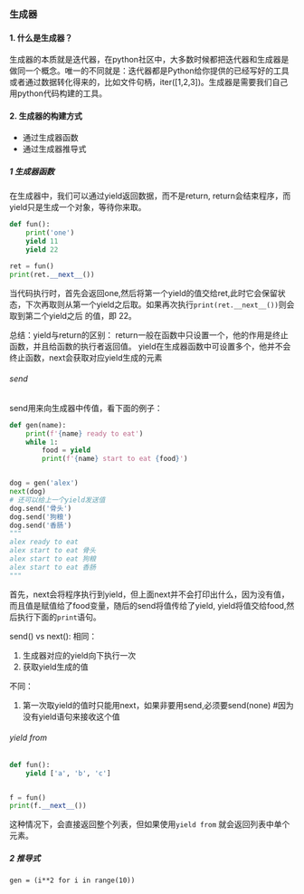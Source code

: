 ### 生成器

####  1. 什么是生成器？
   生成器的本质就是迭代器，在python社区中，大多数时候都把迭代器和生成器是做同一个概念。唯一的不同就是：迭代器都是Python给你提供的已经写好的工具或者通过数据转化得来的，比如文件句柄，iter([1,2,3])。生成器是需要我们自己用python代码构建的工具。

#### 2. 生成器的构建方式
* 通过生成器函数
* 通过生成器推导式

##### 1 生成器函数

在生成器中，我们可以通过yield返回数据，而不是return, return会结束程序，而yield只是生成一个对象，等待你来取。
```python
def fun():
    print('one')
    yield 11
    yield 22

ret = fun()
print(ret.__next__())
```
当代码执行时，首先会返回one,然后将第一个yield的值交给ret,此时它会保留状态，下次再取则从第一个yield之后取。如果再次执行`print(ret.__next__())`则会取到第二个yield之后 的值，即 22。

总结：yield与return的区别：
        return一般在函数中只设置一个，他的作用是终止函数，并且给函数的执行者返回值。
        yield在生成器函数中可设置多个，他并不会终止函数，next会获取对应yield生成的元素


###### send

send用来向生成器中传值，看下面的例子：
```python
def gen(name):
    print(f'{name} ready to eat')
    while 1:
        food = yield
        print(f'{name} start to eat {food}')


dog = gen('alex')
next(dog)
# 还可以给上一个yield发送值
dog.send('骨头')
dog.send('狗粮')
dog.send('香肠')
"""
alex ready to eat
alex start to eat 骨头
alex start to eat 狗粮
alex start to eat 香肠
"""
```
首先，next会将程序执行到yield，但上面next并不会打印出什么，因为没有值，而且值是赋值给了food变量，随后的send将值传给了yield, yield将值交给food,然后执行下面的`print`语句。

send() vs next():
相同：
1.  生成器对应的yield向下执行一次
2. 获取yield生成的值

不同：
1.  第一次取yield的值时只能用next，如果非要用send,必须要send(none) #因为没有yield语句来接收这个值

###### yield from

```python
def fun():
    yield ['a', 'b', 'c']


f = fun()
print(f.__next__())
```
这种情况下，会直接返回整个列表，但如果使用`yield from` 就会返回列表中单个元素。


##### 2 推导式
```
gen = (i**2 for i in range(10))

```